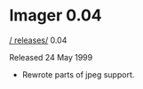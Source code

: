 # Imager 0.04

[ / ](..) [releases/](./) 0.04

Released 24 May 1999

- Rewrote parts of jpeg support.
